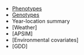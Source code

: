 
* [Phenotypes]()
* [Genotypes]()
* Year-location summary
* [Weather]
* [APSIM]
* [Environmental covariates]
* [GDD]
